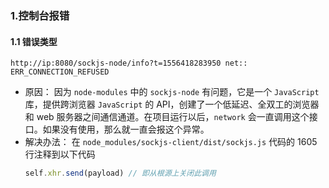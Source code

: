 ### 1.控制台报错

#### 1.1 错误类型

```base
http://ip:8080/sockjs-node/info?t=1556418283950 net:: ERR_CONNECTION_REFUSED
```

- 原因：
  因为 `node-modules` 中的 `sockjs-node` 有问题，它是一个 `JavaScript` 库，提供跨浏览器 `JavaScript` 的 API，创建了一个低延迟、全双工的浏览器和 web 服务器之间通信通道。在项目运行以后，`network` 会一直调用这个接口。如果没有使用，那么就一直会报这个异常。
- 解决办法：
  在 `node_modules/sockjs-client/dist/sockjs.js` 代码的 1605 行注释到以下代码
  ```js
  self.xhr.send(payload) // 即从根源上关闭此调用
  ```
